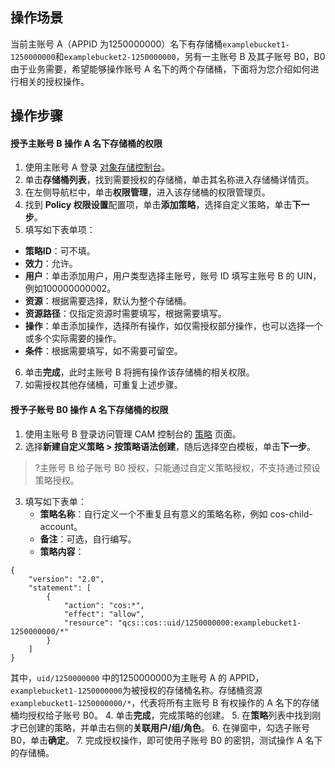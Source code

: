 ## 操作场景

当前主账号 A（APPID 为1250000000）名下有存储桶`examplebucket1-1250000000`和`examplebucket2-1250000000`，另有一主账号 B 及其子账号 B0，B0 由于业务需要，希望能够操作账号 A 名下的两个存储桶，下面将为您介绍如何进行相关的授权操作。


## 操作步骤
#### 授予主账号 B 操作 A 名下存储桶的权限

1. 使用主账号 A 登录 [对象存储控制台](https://console.cloud.tencent.com/cos5)。
2. 单击**存储桶列表**，找到需要授权的存储桶，单击其名称进入存储桶详情页。
3. 在左侧导航栏中，单击**权限管理**，进入该存储桶的权限管理页。
4. 找到 **Policy 权限设置**配置项，单击**添加策略**，选择自定义策略，单击**下一步**。
5. 填写如下表单项：
  - **策略ID**：可不填。
  - **效力**：允许。
  - **用户**：单击添加用户，用户类型选择主账号，账号 ID 填写主账号 B 的 UIN，例如100000000002。
  - **资源**：根据需要选择，默认为整个存储桶。
  - **资源路径**：仅指定资源时需要填写，根据需要填写。
  - **操作**：单击添加操作，选择所有操作，如仅需授权部分操作，也可以选择一个或多个实际需要的操作。
  - **条件**：根据需要填写，如不需要可留空。
6. 单击**完成**，此时主账号 B 将拥有操作该存储桶的相关权限。
7. 如需授权其他存储桶，可重复上述步骤。

#### 授予子账号 B0 操作 A 名下存储桶的权限

1. 使用主账号 B 登录访问管理 CAM 控制台的 [策略](https://console.cloud.tencent.com/cam/policy) 页面。
2. 选择**新建自定义策略 > 按策略语法创建**，随后选择空白模板，单击**下一步**。
>?主账号 B 给子账号 B0 授权，只能通过自定义策略授权，不支持通过预设策略授权。
3. 填写如下表单：
	- **策略名称**：自行定义一个不重复且有意义的策略名称，例如 cos-child-account。
	- **备注**：可选，自行编写。
	- **策略内容**：
```shell
{
    "version": "2.0",
    "statement": [
        {
            "action": "cos:*",
            "effect": "allow",
            "resource": "qcs::cos::uid/1250000000:examplebucket1-1250000000/*"
        }
    ]
}
```
其中，`uid/1250000000` 中的1250000000为主账号 A 的 APPID，`examplebucket1-1250000000`为被授权的存储桶名称。存储桶资源 `examplebucket1-1250000000/*`，代表将所有主账号 B 有权操作的 A 名下的存储桶均授权给子账号 B0。
4. 单击**完成**，完成策略的创建。
5. 在**策略**列表中找到刚才已创建的策略，并单击右侧的**关联用户/组/角色**。
6. 在弹窗中，勾选子账号 B0，单击**确定**。
7. 完成授权操作，即可使用子账号 B0 的密钥，测试操作 A 名下的存储桶。

